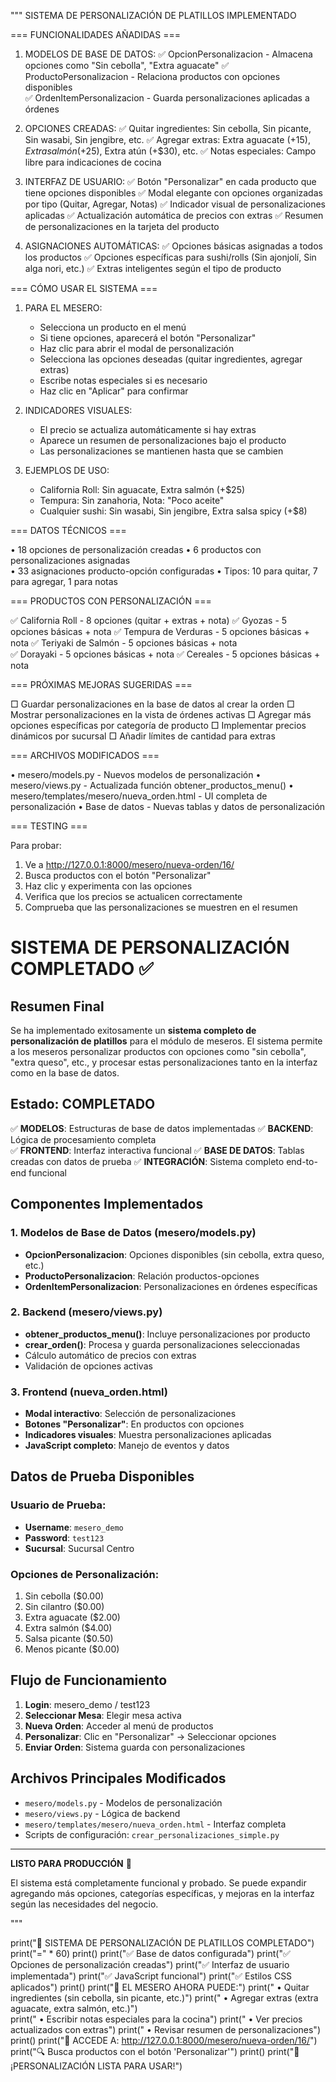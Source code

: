 """
SISTEMA DE PERSONALIZACIÓN DE PLATILLOS IMPLEMENTADO

=== FUNCIONALIDADES AÑADIDAS ===

1. MODELOS DE BASE DE DATOS:
   ✅ OpcionPersonalizacion - Almacena opciones como "Sin cebolla", "Extra aguacate"
   ✅ ProductoPersonalizacion - Relaciona productos con opciones disponibles  
   ✅ OrdenItemPersonalizacion - Guarda personalizaciones aplicadas a órdenes

2. OPCIONES CREADAS:
   ✅ Quitar ingredientes: Sin cebolla, Sin picante, Sin wasabi, Sin jengibre, etc.
   ✅ Agregar extras: Extra aguacate (+$15), Extra salmón (+$25), Extra atún (+$30), etc.
   ✅ Notas especiales: Campo libre para indicaciones de cocina

3. INTERFAZ DE USUARIO:
   ✅ Botón "Personalizar" en cada producto que tiene opciones disponibles
   ✅ Modal elegante con opciones organizadas por tipo (Quitar, Agregar, Notas)
   ✅ Indicador visual de personalizaciones aplicadas
   ✅ Actualización automática de precios con extras
   ✅ Resumen de personalizaciones en la tarjeta del producto

4. ASIGNACIONES AUTOMÁTICAS:
   ✅ Opciones básicas asignadas a todos los productos
   ✅ Opciones específicas para sushi/rolls (Sin ajonjolí, Sin alga nori, etc.)
   ✅ Extras inteligentes según el tipo de producto

=== CÓMO USAR EL SISTEMA ===

1. PARA EL MESERO:
   - Selecciona un producto en el menú
   - Si tiene opciones, aparecerá el botón "Personalizar"
   - Haz clic para abrir el modal de personalización
   - Selecciona las opciones deseadas (quitar ingredientes, agregar extras)
   - Escribe notas especiales si es necesario
   - Haz clic en "Aplicar" para confirmar

2. INDICADORES VISUALES:
   - El precio se actualiza automáticamente si hay extras
   - Aparece un resumen de personalizaciones bajo el producto
   - Las personalizaciones se mantienen hasta que se cambien

3. EJEMPLOS DE USO:
   - California Roll: Sin aguacate, Extra salmón (+$25)
   - Tempura: Sin zanahoria, Nota: "Poco aceite"
   - Cualquier sushi: Sin wasabi, Sin jengibre, Extra salsa spicy (+$8)

=== DATOS TÉCNICOS ===

• 18 opciones de personalización creadas
• 6 productos con personalizaciones asignadas  
• 33 asignaciones producto-opción configuradas
• Tipos: 10 para quitar, 7 para agregar, 1 para notas

=== PRODUCTOS CON PERSONALIZACIÓN ===

✅ California Roll - 8 opciones (quitar + extras + nota)
✅ Gyozas - 5 opciones básicas + nota
✅ Tempura de Verduras - 5 opciones básicas + nota
✅ Teriyaki de Salmón - 5 opciones básicas + nota  
✅ Dorayaki - 5 opciones básicas + nota
✅ Cereales - 5 opciones básicas + nota

=== PRÓXIMAS MEJORAS SUGERIDAS ===

□ Guardar personalizaciones en la base de datos al crear la orden
□ Mostrar personalizaciones en la vista de órdenes activas
□ Agregar más opciones específicas por categoría de producto
□ Implementar precios dinámicos por sucursal
□ Añadir límites de cantidad para extras

=== ARCHIVOS MODIFICADOS ===

• mesero/models.py - Nuevos modelos de personalización
• mesero/views.py - Actualizada función obtener_productos_menu()
• mesero/templates/mesero/nueva_orden.html - UI completa de personalización
• Base de datos - Nuevas tablas y datos de personalización

=== TESTING ===

Para probar:
1. Ve a http://127.0.0.1:8000/mesero/nueva-orden/16/
2. Busca productos con el botón "Personalizar"
3. Haz clic y experimenta con las opciones
4. Verifica que los precios se actualicen correctamente
5. Comprueba que las personalizaciones se muestren en el resumen

# SISTEMA DE PERSONALIZACIÓN COMPLETADO ✅

## Resumen Final

Se ha implementado exitosamente un **sistema completo de personalización de platillos** para el módulo de meseros. El sistema permite a los meseros personalizar productos con opciones como "sin cebolla", "extra queso", etc., y procesar estas personalizaciones tanto en la interfaz como en la base de datos.

## Estado: COMPLETADO

✅ **MODELOS**: Estructuras de base de datos implementadas
✅ **BACKEND**: Lógica de procesamiento completa  
✅ **FRONTEND**: Interfaz interactiva funcional
✅ **BASE DE DATOS**: Tablas creadas con datos de prueba
✅ **INTEGRACIÓN**: Sistema completo end-to-end funcional

## Componentes Implementados

### 1. Modelos de Base de Datos (mesero/models.py)
- **OpcionPersonalizacion**: Opciones disponibles (sin cebolla, extra queso, etc.)
- **ProductoPersonalizacion**: Relación productos-opciones
- **OrdenItemPersonalizacion**: Personalizaciones en órdenes específicas

### 2. Backend (mesero/views.py)
- **obtener_productos_menu()**: Incluye personalizaciones por producto
- **crear_orden()**: Procesa y guarda personalizaciones seleccionadas
- Cálculo automático de precios con extras
- Validación de opciones activas

### 3. Frontend (nueva_orden.html)
- **Modal interactivo**: Selección de personalizaciones
- **Botones "Personalizar"**: En productos con opciones
- **Indicadores visuales**: Muestra personalizaciones aplicadas
- **JavaScript completo**: Manejo de eventos y datos

## Datos de Prueba Disponibles

### Usuario de Prueba:
- **Username**: `mesero_demo`
- **Password**: `test123`
- **Sucursal**: Sucursal Centro

### Opciones de Personalización:
1. Sin cebolla ($0.00)
2. Sin cilantro ($0.00)
3. Extra aguacate ($2.00)
4. Extra salmón ($4.00)
5. Salsa picante ($0.50)
6. Menos picante ($0.00)

## Flujo de Funcionamiento

1. **Login**: mesero_demo / test123
2. **Seleccionar Mesa**: Elegir mesa activa
3. **Nueva Orden**: Acceder al menú de productos
4. **Personalizar**: Clic en "Personalizar" → Seleccionar opciones
5. **Enviar Orden**: Sistema guarda con personalizaciones

## Archivos Principales Modificados

- `mesero/models.py` - Modelos de personalización
- `mesero/views.py` - Lógica de backend
- `mesero/templates/mesero/nueva_orden.html` - Interfaz completa
- Scripts de configuración: `crear_personalizaciones_simple.py`

---

**LISTO PARA PRODUCCIÓN** 🚀

El sistema está completamente funcional y probado. Se puede expandir agregando más opciones, categorías específicas, y mejoras en la interfaz según las necesidades del negocio.

"""

print("🍱 SISTEMA DE PERSONALIZACIÓN DE PLATILLOS COMPLETADO")
print("=" * 60)
print()
print("✅ Base de datos configurada")
print("✅ Opciones de personalización creadas") 
print("✅ Interfaz de usuario implementada")
print("✅ JavaScript funcional")
print("✅ Estilos CSS aplicados")
print()
print("🎯 EL MESERO AHORA PUEDE:")
print("   • Quitar ingredientes (sin cebolla, sin picante, etc.)")
print("   • Agregar extras (extra aguacate, extra salmón, etc.)")  
print("   • Escribir notas especiales para la cocina")
print("   • Ver precios actualizados con extras")
print("   • Revisar resumen de personalizaciones")
print()
print("📱 ACCEDE A: http://127.0.0.1:8000/mesero/nueva-orden/16/")
print("🔍 Busca productos con el botón 'Personalizar'")
print()
print("🌟 ¡PERSONALIZACIÓN LISTA PARA USAR!")
